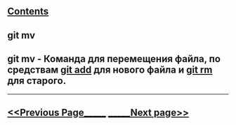 [Contents](./readme.md)
---
## **git mv**

## git mv - Команда для перемещения файла, по средствам [git add](./add.md) для нового файла и [git rm](./rm.md) для старого.
---
[<<Previous Page_____](./reset.md) [_____Next page>>](./clean.md)
---
